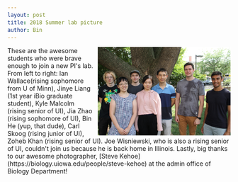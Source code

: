 ```yaml
---
layout: post
title: 2018 Summer lab picture
author: Bin
---
```


<img style="float: right; padding-left: 10px;" src="/images/news/2018-08-07-summer-photo.jpg" width="300px">
These are the awesome students who were brave enough to join a new PI's lab. From left to right: Ian Wallace(rising sophomore from U of Minn), Jinye Liang (1st year iBio graduate student), Kyle Malcolm (rising senior of UI), Jia Zhao (rising sophomore of UI), Bin He (yup, that dude), Carl Skoog (rising junior of UI), Zoheb Khan (rising senior of UI). Joe Wisniewski, who is also a rising senior of UI, couldn't join us because he is back home in Illinois. Lastly, big thanks to our awesome photographer, [Steve Kehoe](https://biology.uiowa.edu/people/steve-kehoe) at the admin office of Biology Department!
